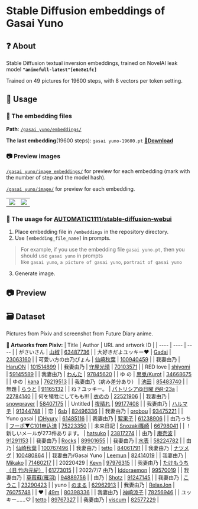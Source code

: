 # Stable Diffusion embeddings of Gasai Yuno

## ❓ About
Stable Diffusion textual inversion embeddings, trained on NovelAI leak model **`"animefull-latest"[e6e8e1fc]`**

Trained on 49 pictures for 19600 steps, with 8 vectors per token setting.

## 📖 Usage

### 📁 The embedding files
**Path**: [`/gasai yuno/embeddings/`](https://github.com/Ljzd-PRO/stable-diffusion-embeddings-of-gasai-yuno/tree/main/gasai%20yuno/embeddings)

**The last embedding**(19600 steps): `gasai yuno-19600.pt` [**🔗Download**](https://github.com/Ljzd-PRO/stable-diffusion-embeddings-of-gasai-yuno/raw/main/gasai%20yuno/embeddings/gasai%20yuno-9800.pt)

### 📷 Preview images
[`/gasai yuno/image_embeddings/`](https://github.com/Ljzd-PRO/stable-diffusion-embeddings-of-gasai-yuno/tree/main/gasai%20yuno/image_embeddings/) for preview for each embedding (mark with the number of step and the model hash).

[`/gasai yuno/image/`](https://github.com/Ljzd-PRO/stable-diffusion-embeddings-of-gasai-yuno/tree/main/gasai%20yuno/images/) for preview for each embedding.

<table>
  <tr>
    <td> <img src="https://user-images.githubusercontent.com/63289359/195997003-e3da93f6-bba5-4bce-961a-0981b280c620.png" border=0> </td>
    <td> <img src="https://user-images.githubusercontent.com/63289359/195997017-b32c1808-d6b8-44df-8600-0360c652c039.png" border=0> </td>
  </tr>
</table>

### 📖 The usage for [AUTOMATIC1111/stable-diffusion-webui](https://github.com/AUTOMATIC1111/stable-diffusion-webui)
1. Place embedding file in `/embeddings` in the repository directory.
2. Use `[embedding_file_name]` in prompts.
> For example, if you use the embedding file `gasai yuno.pt`, then you should use `gasai yuno` in prompts  
> like `gasai yuno`, `a picture of gasai yuno`, `portrait of gasai yuno`
3. Generate image.

## 📷 Preview


## 🗃️ Dataset
Pictures from Pixiv and screenshot from Future Diary anime.

**🙏 Artworks from Pixiv:**
|   Title   |  Author  |   URL and artwork ID   |
| ---- | ---- | ---- |
| がさいさん | [山椒](https://www.pixiv.net/users/9226224) | [63487736](https://www.pixiv.net/artworks/63487736) |
| 大好きだよユッキー♥ | [Gadai](https://www.pixiv.net/users/1007481) | [23063160](https://www.pixiv.net/artworks/23063160) |
| 可愛い方の由乃ぴょん | [仙崎秋葉](https://www.pixiv.net/users/67968625) | [100940459](https://www.pixiv.net/artworks/100940459) |
| 我妻由乃 | [HaruON](https://www.pixiv.net/users/36637510) | [101514899](https://www.pixiv.net/artworks/101514899) |
| 我妻由乃 | [守屋光晴](https://www.pixiv.net/users/14706222) | [70103571](https://www.pixiv.net/artworks/70103571) |
| RED love | [shiyomi](https://www.pixiv.net/users/20334136) | [59145589](https://www.pixiv.net/artworks/59145589) |
| 我妻由乃 | [わんた](https://www.pixiv.net/users/80912901) | [97845620](https://www.pixiv.net/artworks/97845620) |
| ゆ の | [黒兎/Kurot](https://www.pixiv.net/users/42675) | [34668675](https://www.pixiv.net/artworks/34668675) |
| ゆの | [kana](https://www.pixiv.net/users/42986838) | [76219513](https://www.pixiv.net/artworks/76219513) |
| 我妻由乃（病み差分あり） | [池田](https://www.pixiv.net/users/49839934) | [85483740](https://www.pixiv.net/artworks/85483740) |
| 無題 | [らうと](https://www.pixiv.net/users/14438469) | [91165132](https://www.pixiv.net/artworks/91165132) |
| ね？ユッキー。 | [パトリシア@日曜 西R-23a](https://www.pixiv.net/users/2152) | [22784140](https://www.pixiv.net/artworks/22784140) |
| 何を犠牲にしてもも!!! | [衣のの](https://www.pixiv.net/users/1918464) | [22521906](https://www.pixiv.net/artworks/22521906) |
| 我妻由乃 | [snowprayer](https://www.pixiv.net/users/8284729) | [58407175](https://www.pixiv.net/artworks/58407175) |
| Untitled | [夜晴れ](https://www.pixiv.net/users/80331852) | [99177408](https://www.pixiv.net/artworks/99177408) |
| 我妻由乃 | [ハルマチ](https://www.pixiv.net/users/19770366) | [91344748](https://www.pixiv.net/artworks/91344748) |
| 恋 | [6sb](https://www.pixiv.net/users/15219049) | [82496336](https://www.pixiv.net/artworks/82496336) |
| 我妻由乃 | [orobou](https://www.pixiv.net/users/15353675) | [93475221](https://www.pixiv.net/artworks/93475221) |
| Yuno gasai | [IDHyury](https://www.pixiv.net/users/676725) | [61485116](https://www.pixiv.net/artworks/61485116) |
| 我妻由乃 | [絮果子](https://www.pixiv.net/users/16852016) | [61238906](https://www.pixiv.net/artworks/61238906) |
| 由乃っち | [フーポ▼C101申込済](https://www.pixiv.net/users/74538) | [75223350](https://www.pixiv.net/artworks/75223350) |
| 未来日記 | [Snozaki篠崎](https://www.pixiv.net/users/19476792) | [66798041](https://www.pixiv.net/artworks/66798041) |
| ！新しいメールが273件あります。 | [hatsuko](https://www.pixiv.net/users/237559) | [23817274](https://www.pixiv.net/artworks/23817274) |
| 由乃 | [庵壱波](https://www.pixiv.net/users/46935532) | [91291153](https://www.pixiv.net/artworks/91291153) |
| 我妻由乃 | [Rocks](https://www.pixiv.net/users/22741937) | [89901655](https://www.pixiv.net/artworks/89901655) |
| 我妻由乃 | [水表](https://www.pixiv.net/users/11319066) | [58224782](https://www.pixiv.net/artworks/58224782) |
| 由乃 | [仙崎秋葉](https://www.pixiv.net/users/67968625) | [100767496](https://www.pixiv.net/artworks/100767496) |
| 我妻由乃 | [tetto](https://www.pixiv.net/users/11837757) | [84061791](https://www.pixiv.net/artworks/84061791) |
| 我妻由乃 | [ナツメグ](https://www.pixiv.net/users/177117) | [100480864](https://www.pixiv.net/artworks/100480864) |
| 我妻由乃/Gasai Yuno | [Leemun](https://www.pixiv.net/users/45090103) | [82414019](https://www.pixiv.net/artworks/82414019) |
| 我妻由乃 | [Mikako](https://www.pixiv.net/users/35193903) | [71460217](https://www.pixiv.net/artworks/71460217) |
| 20220429 | [Kevn](https://www.pixiv.net/users/2836899) | [97976315](https://www.pixiv.net/artworks/97976315) |
| 我妻由乃 | [たけもうち（旧 竹内元紀）](https://www.pixiv.net/users/1470854) | [61773015](https://www.pixiv.net/artworks/61773015) |
| 2022/7/7 由乃 | [Iddoraemon](https://www.pixiv.net/users/12365802) | [99570019](https://www.pixiv.net/artworks/99570019) |
| 我妻由乃 | [草莓蘇(雁羽)](https://www.pixiv.net/users/72625752) | [94889756](https://www.pixiv.net/artworks/94889756) |
| 由乃 | [Shotz](https://www.pixiv.net/users/8321385) | [91247145](https://www.pixiv.net/artworks/91247145) |
| 我妻由乃 | [こうこ](https://www.pixiv.net/users/1490115) | [23290423](https://www.pixiv.net/artworks/23290423) |
| yuno | [のまる](https://www.pixiv.net/users/7842054) | [62962913](https://www.pixiv.net/artworks/62962913) |
| 我妻由乃 | [RelaxJon](https://www.pixiv.net/users/3548205) | [76075748](https://www.pixiv.net/artworks/76075748) |
| ❤️ | [49m](https://www.pixiv.net/users/27105744) | [80398336](https://www.pixiv.net/artworks/80398336) |
| 我妻由乃 | [神崎涼子](https://www.pixiv.net/users/14344686) | [78256946](https://www.pixiv.net/artworks/78256946) |
| ユッキー……♡ | [tetto](https://www.pixiv.net/users/11837757) | [89767327](https://www.pixiv.net/artworks/89767327) |
| 我妻由乃 | [viscum](https://www.pixiv.net/users/20951095) | [82577229](https://www.pixiv.net/artworks/82577229) |
